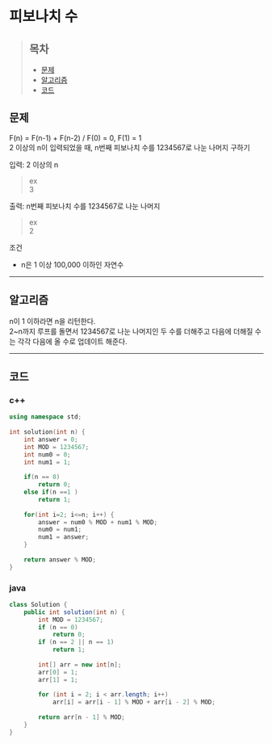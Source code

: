 # 피보나치 수

> ## 목차
> * [문제](#문제)
> * [알고리즘](#알고리즘)
> * [코드](#코드)

## 문제
F(n) = F(n-1) + F(n-2) / F(0) = 0, F(1) = 1   
2 이상의 n이 입력되었을 때, n번째 피보나치 수를 1234567로 나눈 나머지 구하기

입력: 2 이상의 n  
> ex   
> 3

출력: n번째 피보나치 수를 1234567로 나눈 나머지
> ex   
> 2

조건
* n은 1 이상 100,000 이하인 자연수
<hr/>

## 알고리즘
n이 1 이하라면 n을 리턴한다.   
2~n까지 루프를 돌면서 1234567로 나눈 나머지인 두 수를 더해주고 다음에 더해질 수는 각각 다음에 올 수로 업데이트 해준다.
<hr/>

## 코드
### c++
```c++
using namespace std;
 
int solution(int n) {
    int answer = 0;
    int MOD = 1234567;
    int num0 = 0;
    int num1 = 1;
    
    if(n == 0)
        return 0;
    else if(n ==1 )
        return 1;
    
    for(int i=2; i<=n; i++) {
        answer = num0 % MOD + num1 % MOD;
        num0 = num1;
        num1 = answer;
    }
    
    return answer % MOD;
}
```

### java
```java
class Solution {
    public int solution(int n) {
        int MOD = 1234567;
        if (n == 0)
            return 0;
        if (n == 2 || n == 1)
            return 1;
 
        int[] arr = new int[n];
        arr[0] = 1;
        arr[1] = 1;
 
        for (int i = 2; i < arr.length; i++)
            arr[i] = arr[i - 1] % MOD + arr[i - 2] % MOD;
 
        return arr[n - 1] % MOD;
    }
}
```
